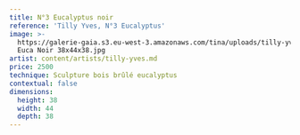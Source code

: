 ```yaml
---
title: N°3 Eucalyptus noir
reference: 'Tilly Yves, N°3 Eucalyptus'
image: >-
  https://galerie-gaia.s3.eu-west-3.amazonaws.com/tina/uploads/tilly-yves/galerie-gaia-tilly-yves-NÂ°2
  Euca Noir 38x44x38.jpg
artist: content/artists/tilly-yves.md
price: 2500
technique: Sculpture bois brûlé eucalyptus
contextual: false
dimensions:
  height: 38
  width: 44
  depth: 38
---
```


